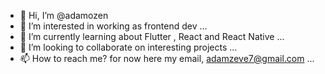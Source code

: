 - 👋 Hi, I’m @adamozen
- 👀 I’m interested in working as frontend dev ...
- 🌱 I’m currently learning about Flutter , React and React Native ...
- 💞️ I’m looking to collaborate on interesting projects ...
- 📫 How to reach me? for now here my email, adamzeve7@gmail.com ...

<!---
adamozen/adamozen is a ✨ special ✨ repository because its `README.md` (this file) appears on your GitHub profile.
You can click the Preview link to take a look at your changes.
--->
